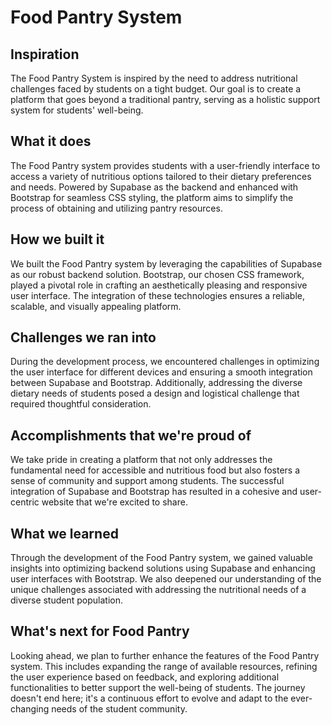
# Food Pantry System

## Inspiration
The Food Pantry System is inspired by the need to address nutritional challenges faced by students on a tight budget. Our goal is to create a platform that goes beyond a traditional pantry, serving as a holistic support system for students' well-being.

## What it does
The Food Pantry system provides students with a user-friendly interface to access a variety of nutritious options tailored to their dietary preferences and needs. Powered by Supabase as the backend and enhanced with Bootstrap for seamless CSS styling, the platform aims to simplify the process of obtaining and utilizing pantry resources.

## How we built it
We built the Food Pantry system by leveraging the capabilities of Supabase as our robust backend solution. Bootstrap, our chosen CSS framework, played a pivotal role in crafting an aesthetically pleasing and responsive user interface. The integration of these technologies ensures a reliable, scalable, and visually appealing platform.

## Challenges we ran into
During the development process, we encountered challenges in optimizing the user interface for different devices and ensuring a smooth integration between Supabase and Bootstrap. Additionally, addressing the diverse dietary needs of students posed a design and logistical challenge that required thoughtful consideration.

## Accomplishments that we're proud of
We take pride in creating a platform that not only addresses the fundamental need for accessible and nutritious food but also fosters a sense of community and support among students. The successful integration of Supabase and Bootstrap has resulted in a cohesive and user-centric website that we're excited to share.

## What we learned
Through the development of the Food Pantry system, we gained valuable insights into optimizing backend solutions using Supabase and enhancing user interfaces with Bootstrap. We also deepened our understanding of the unique challenges associated with addressing the nutritional needs of a diverse student population.

## What's next for Food Pantry
Looking ahead, we plan to further enhance the features of the Food Pantry system. This includes expanding the range of available resources, refining the user experience based on feedback, and exploring additional functionalities to better support the well-being of students. The journey doesn't end here; it's a continuous effort to evolve and adapt to the ever-changing needs of the student community.
